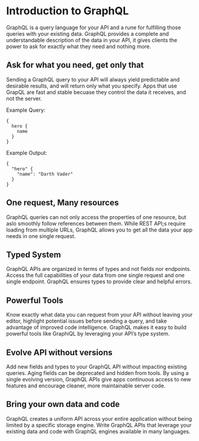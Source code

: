 # Introduction to GraphQL

GraphQL is a query language for your API and a rune for fulfilling those queries with your existing data. GraphQL provides a complete and understandable description of the data in your API, it gives clients the power to ask for exactly what they need and nothing more.

## Ask for what you need, get only that

Sending a GraphQL query to your API will always yield predictable and desirable results, and will return only what you specify. Apps that use GrapQL are fast and stable becuase they control the data it receives, and not the server.

Example Query:
```
{
  hero {
    name
  }
}
```

Example Output:
```
{
  "hero" {
    "name": "Darth Vader"
  }
}
```

## One request, Many resources

GraphQL queries can not only access the properties of one resource, but aslo smoothly follow references between them. While REST API;s require loading from multiple URLs, GraphQL allows you to get all the data your app needs in one single request. 

## Typed System

GraphQL APIs are organized in terms of types and not fields nor endpoints. Access the full capabilities of your data from one single request and one single endpoint. GraphQL ensures types to provide clear and helpful errors.

## Powerful Tools

Know exactly what data you can request from your API without leaving your editor, highlight potential issues before sending a query, and take advantage of improved code intelligence. GraphQL makes it easy to build powerful tools like GraphiQL by leveraging your API’s type system.

## Evolve API without versions

Add new fields and types to your GraphQL API without impacting existing queries. Aging fields can be deprecated and hidden from tools. By using a single evolving version, GraphQL APIs give apps continuous access to new features and encourage cleaner, more maintainable server code.

## Bring your own data and code

GraphQL creates a uniform API across your entire application without being limited by a specific storage engine. Write GraphQL APIs that leverage your existing data and code with GraphQL engines available in many languages.
